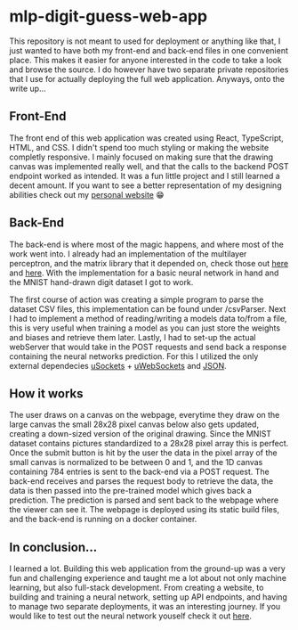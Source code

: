 # mlp-digit-guess-web-app
This repository is not meant to used for deployment or anything like that, I just wanted to have both my front-end and back-end files in one convenient place. This makes it easier for anyone interested in the code to take a look and browse the source. I do however have two separate private repositories that I use for actually deploying the full web application. Anyways, onto the write up...

## Front-End
The front end of this web application was created using React, TypeScript, HTML, and CSS. I didn't spend too much styling or making the website completly responsive. I mainly focused on making sure that the drawing canvas was implemented really well, and that the calls to the backend POST endpoint worked as intended. It was a fun little project and I still learned a decent amount. If you want to see a better representation of my designing abilities check out my [personal website](https://www.jasondeol.com/) :grin:

## Back-End
The back-end is where most of the magic happens, and where most of the work went into. I already had an implementation of the multilayer perceptron, and the matrix library that it depended on, check those out [here](https://github.com/Jasonsd19/multilayer-perceptron) and [here](https://github.com/Jasonsd19/immutable-matrices). With the implementation for a basic neural network in hand and the MNIST hand-drawn digit dataset I got to work. 

The first course of action was creating a simple program to parse the dataset CSV files, this implementation can be found under /csvParser. Next I had to implement a method of reading/writing a models data to/from a file, this is very useful when training a model as you can just store the weights and biases and retrieve them later. Lastly, I had to set-up the actual webServer that would take in the POST requests and send back a response containing the neural networks prediction. For this I utilized the only external dependecies [uSockets](https://github.com/uNetworking/uSockets) + [uWebSockets](https://github.com/uNetworking/uWebSockets) and [JSON](https://github.com/nlohmann/json).

## How it works
The user draws on a canvas on the webpage, everytime they draw on the large canvas the small 28x28 pixel canvas below also gets updated, creating a down-sized version of the original drawing. Since the MNIST dataset contains pictures standardized to a 28x28 pixel array this is perfect. Once the submit button is hit by the user the data in the pixel array of the small canvas is normalized to be between 0 and 1, and the 1D canvas containing 784 entries is sent to the back-end via a POST request. The back-end receives and parses the request body to retrieve the data, the data is then passed into the pre-trained model which gives back a prediction. The prediction is parsed and sent back to the webpage where the viewer can see it. The webpage is deployed using its static build files, and the back-end is running on a docker container.

## In conclusion...
I learned a lot. Building this web application from the ground-up was a very fun and challenging experience and taught me a lot about not only machine learning, but also full-stack development. From creating a website, to building and training a neural network, setting up API endpoints, and having to manage two separate deployments, it was an interesting journey. If you would like to test out the neural network youself check it out [here](https://perceptron.jasondeol.com/).
